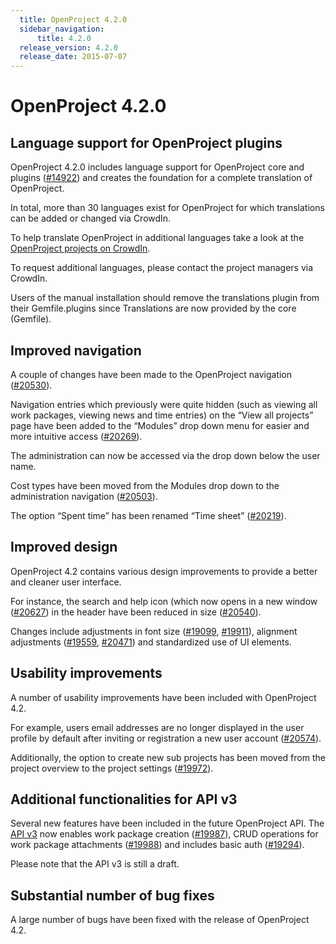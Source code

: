 ```yaml
---
  title: OpenProject 4.2.0
  sidebar_navigation:
      title: 4.2.0
  release_version: 4.2.0
  release_date: 2015-07-07
---
```



# **OpenProject 4.2.0**

## **Language support for OpenProject plugins**

OpenProject 4.2.0 includes language support for OpenProject core and
plugins
([\#14922](https://community.openproject.org/work_packages/14922)) and
creates the foundation for a complete translation of OpenProject.

In total, more than 30 languages exist for OpenProject for which
translations can be added or changed via CrowdIn.

To help translate OpenProject in additional languages take a look at the
[OpenProject projects on CrowdIn](https://crowdin.com/projects/opf).

To request additional languages, please contact the project managers via
CrowdIn.

Users of the manual installation should remove the translations plugin
from their Gemfile.plugins since Translations are now provided by the
core (Gemfile).



## **Improved navigation**

A couple of changes have been made to the OpenProject navigation
([\#20530](https://community.openproject.org/work_packages/20530)).

Navigation entries which previously were quite hidden (such as viewing
all work packages, viewing news and time entries) on the “View all
projects” page have been added to the “Modules” drop down menu for
easier and more intuitive access
([\#20269](https://community.openproject.org/work_packages/20269)).

The administration can now be accessed via the drop down below the user
name.

Cost types have been moved from the Modules drop down to the
administration navigation
([\#20503](https://community.openproject.org/work_packages/20503)).

The option “Spent time” has been renamed “Time sheet”
([\#20219](https://community.openproject.org/work_packages/20219)).



## **Improved design**

OpenProject 4.2 contains various design improvements to provide a better
and cleaner user interface.

For instance, the search and help icon (which now opens in a new window
([\#20627](https://community.openproject.org/work_packages/20627)) in
the header have been reduced in size
([\#20540](https://community.openproject.org/work_packages/20540)).

Changes include adjustments in font size
([\#19099](https://community.openproject.org/work_packages/19099),
[\#19911](https://community.openproject.org/work_packages/19911)),
alignment adjustments
([\#19559](https://community.openproject.org/work_packages/19559),
[\#20471](https://community.openproject.org/work_packages/20471)) and
standardized use of UI elements.

## **Usability improvements**

A number of usability improvements have been included with OpenProject
4.2.

For example, users email addresses are no longer displayed in the user
profile by default after inviting or registration a new user account
([\#20574](https://community.openproject.org/work_packages/20574)).

Additionally, the option to create new sub projects has been moved from
the project overview to the project settings
([\#19972](https://community.openproject.org/work_packages/19972)).

## **Additional functionalities for API v3**

Several new features have been included in the future OpenProject API.
The [API v3](https://www.openproject.org/development/api/) now enables
work package creation
([\#19987](https://community.openproject.org/work_packages/19987)), CRUD
operations for work package attachments
([\#19988](https://community.openproject.org/work_packages/19988)) and
includes basic auth
([\#19294](https://community.openproject.org/work_packages/19294)).

Please note that the API v3 is still a draft.

## **Substantial number of bug fixes**

A large number of bugs have been fixed with the release of OpenProject
4.2.


